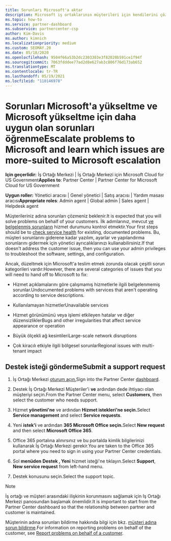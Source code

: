 ```yaml
---
title: Sorunları Microsoft'a aktar
description: Microsoft iş ortaklarının müşterileri için kendilerini çözmesi beklenen sorunları ve Microsoft'a hangi sorunları yükseltmeleri gerekeceğini öğrenin.
ms.topic: how-to
ms.service: partner-dashboard
ms.subservice: partnercenter-csp
author: Kim-Davis
ms.author: kimnich
ms.localizationpriority: medium
ms.custom: SEOMAY.20
ms.date: 05/18/2020
ms.openlocfilehash: 9504f66a53b2dc2303303e3f82020b591ce1f94f
ms.sourcegitcommit: 7063fdddee77ad2d8e627ab3c806f76d173ab652
ms.translationtype: MT
ms.contentlocale: tr-TR
ms.lasthandoff: 05/19/2021
ms.locfileid: "110146978"
---
```

# <a name="escalate-problems-to-microsoft-and-learn-which-issues-are-more-suited-to-microsoft-escalation"></a><span data-ttu-id="63e42-103">Sorunları Microsoft'a yükseltme ve Microsoft yükseltme için daha uygun olan sorunları öğrenme</span><span class="sxs-lookup"><span data-stu-id="63e42-103">Escalate problems to Microsoft and learn which issues are more-suited to Microsoft escalation</span></span>  

<span data-ttu-id="63e42-104">**Için geçerlidir:** İş Ortağı Merkezi | İş Ortağı Merkezi için Microsoft Cloud for US Government</span><span class="sxs-lookup"><span data-stu-id="63e42-104">**Applies to**: Partner Center | Partner Center for Microsoft Cloud for US Government</span></span>

<span data-ttu-id="63e42-105">**Uygun roller:** Yönetici aracısı | Genel yönetici | Satış aracısı | Yardım masası aracısı</span><span class="sxs-lookup"><span data-stu-id="63e42-105">**Appropriate roles**: Admin agent | Global admin | Sales agent | Helpdesk agent</span></span>

<span data-ttu-id="63e42-106">Müşterileriniz adına sorunları çözmeniz beklenir.</span><span class="sxs-lookup"><span data-stu-id="63e42-106">It is expected that you will solve problems on behalf of your customers.</span></span> <span data-ttu-id="63e42-107">İlk adımlarınız, mevcut [ve belgelenmiş sorunların](check-service-health.md) hizmet durumunu kontrol etmektir.</span><span class="sxs-lookup"><span data-stu-id="63e42-107">Your first steps should be to [check service health](check-service-health.md) for existing, documented problems.</span></span> <span data-ttu-id="63e42-108">Bu, müşteri sorunlarını giderene kadar yazılım, ayarlar ve yapılandırma sorunlarını gidermek için yönetici ayrıcalıklarınızı kullanabilirsiniz.</span><span class="sxs-lookup"><span data-stu-id="63e42-108">If that doesn't address the customer issue, then you can use your admin privileges to troubleshoot the software, settings, and configuration.</span></span>

<span data-ttu-id="63e42-109">Ancak, düzeltmek için Microsoft'a teslim etmek zorunda olacak çeşitli sorun kategorileri vardır:</span><span class="sxs-lookup"><span data-stu-id="63e42-109">However, there are several categories of issues that you will need to hand off to Microsoft to fix:</span></span>

- <span data-ttu-id="63e42-110">Hizmet açıklamalarını göre çalışmamış hizmetlerle ilgili belgelenmemiş sorunlar.</span><span class="sxs-lookup"><span data-stu-id="63e42-110">Undocumented problems with services that aren't operating according to service descriptions.</span></span>

- <span data-ttu-id="63e42-111">Kullanılamayan hizmetler</span><span class="sxs-lookup"><span data-stu-id="63e42-111">Unavailable services</span></span>

- <span data-ttu-id="63e42-112">Hizmet görünümünü veya işlemi etkileyen hatalar ve diğer düzensizlikler</span><span class="sxs-lookup"><span data-stu-id="63e42-112">Bugs and other irregularities that affect service appearance or operation</span></span>

- <span data-ttu-id="63e42-113">Büyük ölçekli ağ kesintileri</span><span class="sxs-lookup"><span data-stu-id="63e42-113">Large-scale network disruptions</span></span>

- <span data-ttu-id="63e42-114">Çok kiracılı etkiyle ilgili bölgesel sorunlar</span><span class="sxs-lookup"><span data-stu-id="63e42-114">Regional issues with multi-tenant impact</span></span>

## <a name="submit-a-support-request"></a><span data-ttu-id="63e42-115">Destek isteği gönderme</span><span class="sxs-lookup"><span data-stu-id="63e42-115">Submit a support request</span></span>

1. <span data-ttu-id="63e42-116">İş Ortağı Merkezi [oturum açın.](https://partner.microsoft.com/dashboard)</span><span class="sxs-lookup"><span data-stu-id="63e42-116">Sign into the Partner Center [dashboard](https://partner.microsoft.com/dashboard).</span></span>

2. <span data-ttu-id="63e42-117">Destek İş Ortağı Merkezi Müşteriler'i **ve** ardından dede ihtiyacı olan müşteriyi seçin.</span><span class="sxs-lookup"><span data-stu-id="63e42-117">From the Partner Center menu, select **Customers**, then select the customer who needs support.</span></span>

3. <span data-ttu-id="63e42-118">Hizmet **yönetimi'ne** ve ardından **Hizmet istekleri'ne seçin.**</span><span class="sxs-lookup"><span data-stu-id="63e42-118">Select **Service management** and select **Service requests**.</span></span>

4. <span data-ttu-id="63e42-119">Yeni **istek'i** ve ardından **365 Microsoft Office seçin.**</span><span class="sxs-lookup"><span data-stu-id="63e42-119">Select **New request** and then select **Microsoft Office 365**.</span></span>

5. <span data-ttu-id="63e42-120">Office 365 portalına alınırsınız ve bu portalda kimlik bilgilerinizi kullanarak İş Ortağı Merkezi gerekir.</span><span class="sxs-lookup"><span data-stu-id="63e42-120">You are taken to the Office 365 portal where you need to sign in using your Partner Center credentials.</span></span>

6. <span data-ttu-id="63e42-121">Sol **menüden** **Destek , Yeni** hizmet isteği'ne tıklayın.</span><span class="sxs-lookup"><span data-stu-id="63e42-121">Select **Support**, **New service request** from left-hand menu.</span></span>

7. <span data-ttu-id="63e42-122">Destek konusunu seçin.</span><span class="sxs-lookup"><span data-stu-id="63e42-122">Select the support topic.</span></span>

>[!NOTE]
><span data-ttu-id="63e42-123">İş ortağı ve müşteri arasındaki ilişkinin korunmasını sağlamak için Iş Ortağı Merkezi panosundan başlamak önemlidir.</span><span class="sxs-lookup"><span data-stu-id="63e42-123">It is important to start from the Partner Center dashboard so that the relationship between partner and customer is maintained.</span></span> 

<span data-ttu-id="63e42-124">Müşterinin adına sorunları bildirme hakkında bilgi için bkz. [müşteri adına sorun bildirme](report-problems-on-behalf-of-a-customer.md).</span><span class="sxs-lookup"><span data-stu-id="63e42-124">For information on reporting problems on behalf of the customer, see [Report problems on behalf of a customer](report-problems-on-behalf-of-a-customer.md).</span></span>

